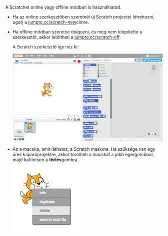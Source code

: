 A Scratchet online vagy offline módban is használhatod.

+ Ha az online szerkesztőben szeretnél új Scratch projectet létrehozni, ugorj a <a href="http://jumpto.cc/scratch-new" target="_blank">jumpto.cc/scratch-new</a>címre.

+ Ha offline módban szeretne dolgozni, és még nem telepítette a szerkesztőt, akkor letöltheti a <a href="http://jumpto.cc/scratch-off" target="_blank">jumpto.cc/scratch-off</a>.
    
    A Scratch szerkesztő így néz ki:
    
    ![screenshot](images/scratch-editor.png)

+ Az a macska, amit láthatsz, a Scratch maskota. Ha szüksége van egy üres kaparóprojektre, akkor törölheti a macskát a jobb egérgombbal, majd kattintson a **törlés**gombra.
    
    ![screenshot](images/delete.png)